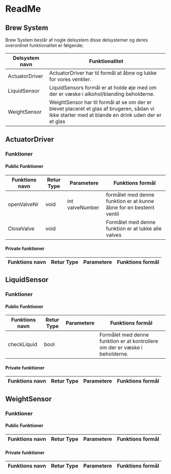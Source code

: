 # ReadMe
## Brew System
Brew System består af nogle delsystem disse delsystemer og deres overordnet funktionalitet er følgende;

| Delsystem navn | Funktionalitet |
|----------------|----------------|
| ActuatorDriver | ActuatorDriver har til formål at åbne og lukke for vores ventiler. |
| LiquidSensor | LiquidSensors formål er at holde øje med om der er væske i alkohol/blanding beholderne. |
| WeightSensor | WeightSensor har til formål at se om der er blevet placeret et glas af brugeren, sådan vi ikke starter med at blande en drink uden der er et glas |

## ActuatorDriver
### Funktioner
#### Public Funktioner
|Funktions navn | Retur Type | Parametere | Funktions formål |
|---------------|------------|------------|------------------|
| openValveNr | void | int valveNumber | formålet med denne funktion er at kunne åbne for en bestemt ventil |
| CloseValve | void | | Formålet med denne funktion er at lukke alle valves |
#### Private funktioner
|Funktions navn | Retur Type | Parametere | Funktions formål |
|---------------|------------|------------|------------------|

## LiquidSensor
### Funktioner
#### Public Funktioner
|Funktions navn | Retur Type | Parametere | Funktions formål |
|---------------|------------|------------|------------------|
| checkLiquid | bool | | Formålet med denne funktion er at kontrollere om der er væske i beholderne. | 
#### Private funktioner
|Funktions navn | Retur Type | Parametere | Funktions formål |
|---------------|------------|------------|------------------|

## WeightSensor
### Funktioner
#### Public Funktioner
|Funktions navn | Retur Type | Parametere | Funktions formål |
|---------------|------------|------------|------------------|
#### Private funktioner
|Funktions navn | Retur Type | Parametere | Funktions formål |
|---------------|------------|------------|------------------|
